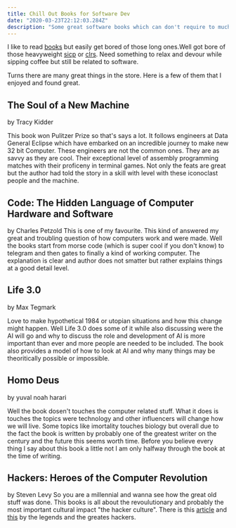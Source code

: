 ```yaml
---
title: Chill Out Books for Software Dev  
date: "2020-03-23T22:12:03.284Z"
description: "Some great software books which can don't require to much notes :)"
---
```

I like to read [books]('https://www.goodreads.com/user/year_in_books/2019/92204653') but easily get bored of those long ones.Well got bore of those heavyweight [sicp]('https://mitpress.mit.edu/sites/default/files/sicp/full-text/book/book-Z-H-1.html') or [clrs]('https://www.amazon.com/Introduction-Algorithms-3rd-MIT-Press/dp/0262033844'). Need something to relax and devour while sipping coffee but still be related to software.

Turns there are many great things in the store. Here is a few of them that I enjoyed and found great. 

## The Soul of a New Machine 
by Tracy Kidder 

This book won Pulitzer Prize so that's says a lot. It follows engineers at Data General Eclipse which have embarked on an incredible journey to make new 32 bit Computer. These engineers are not the common ones. They are as savvy as they are cool. Their exceptional level of assembly programming matches with their proficeny in terminal games. Not only the feats are great but the author had told the story in a skill with level with these iconoclast people and the machine.


## Code: The Hidden Language of Computer Hardware and Software
by Charles Petzold
This is one of my favourite. This kind of answered my great and troubling question of how computers work and were made. Well the books start from morse code (which is  super cool if you don't know) to telegram and then gates to finally a kind of working computer. The explanation is clear and author does not smatter but rather explains things at a good detail level. 

## Life 3.0
by Max Tegmark

Love to make hypothetical 1984 or utopian situations and how this change might happen. Well Life 3.0 does some of it while also discussing were the AI will go and why to discuss the role and development of AI is more important than ever and more people are needed to be included. The book also provides a model of how to look at AI and why many things may be theoritically possible or impossible. 

## Homo Deus
by yuval noah harari

Well the book dosen't touches the computer related stuff. What it does is touches the topics were technology and other influencers will change how we will live. Some topics like imortality touches biology but overall due to the fact the book is written by probably one of the greatest writer on the century and the future this seems worth time. Before you believe every thing I say about this book a little not I am only halfway through the book at the time of writing. 

## Hackers: Heroes of the Computer Revolution
by Steven Levy 
So you are a millennial and wanna see how the great old stuff was done. This books is all about the revoulutionary and probably the most important cultural impact "the hacker culture". There is this [article]('http://www.catb.org/~esr/faqs/hacker-howto.html') and [this]('http://www.paulgraham.com/gh.html') by the legends and the greates hackers.